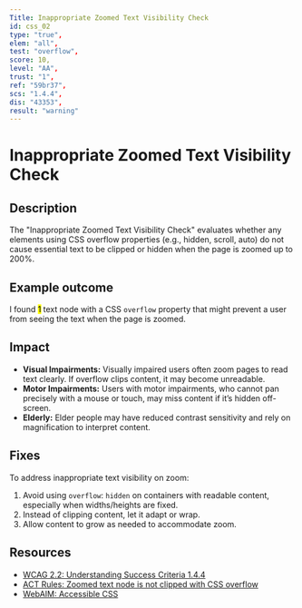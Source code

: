 ```yaml
---
Title: Inappropriate Zoomed Text Visibility Check
id: css_02
type: "true",
elem: "all",
test: "overflow",
score: 10,
level: "AA",
trust: "1",
ref: "59br37",
scs: "1.4.4",
dis: "43353",
result: "warning"
---
```


# Inappropriate Zoomed Text Visibility Check

## Description

The "Inappropriate Zoomed Text Visibility Check" evaluates whether any elements using CSS overflow properties (e.g., hidden, scroll, auto) do not cause essential text to be clipped or hidden when the page is zoomed up to 200%.

## Example outcome

I found <mark>1</mark> text node with a CSS <code>overflow</code> property that might prevent a user from seeing the text when the page is zoomed.

## Impact

- **Visual Impairments:** Visually impaired users often zoom pages to read text clearly. If overflow clips content, it may become unreadable.
- **Motor Impairments:** Users with motor impairments, who cannot pan precisely with a mouse or touch, may miss content if it’s hidden off-screen.
- **Elderly:** Elder people may have reduced contrast sensitivity and rely on magnification to interpret content.

## Fixes

To address inappropriate text visibility on zoom:

1. Avoid using <code>overflow</code>: <code>hidden</code> on containers with readable content, especially when widths/heights are fixed.
2. Instead of clipping content, let it adapt or wrap.
3. Allow content to grow as needed to accommodate zoom.

## Resources

- [WCAG 2.2: Understanding Success Criteria 1.4.4](https://www.w3.org/WAI/WCAG22/Understanding/resize-text)
- [ACT Rules: Zoomed text node is not clipped with CSS overflow](https://www.w3.org/WAI/standards-guidelines/act/rules/59br37/)
- [WebAIM: Accessible CSS](https://webaim.org/techniques/css/)
